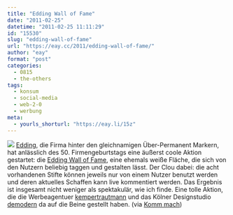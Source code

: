 ```yaml
---
title: "Edding Wall of Fame"
date: "2011-02-25"
datetime: "2011-02-25 11:11:29"
id: "15530"
slug: "edding-wall-of-fame"
url: "https://eay.cc/2011/edding-wall-of-fame/"
author: "eay"
format: "post"
categories:
  - 0815
  - the-others
tags:
  - konsum
  - social-media
  - web-2-0
  - werbung
meta:
  - yourls_shorturl: "https://eay.li/15z"
---
```


![](https://eay.cc/uploads/2011/edding.gif) [Edding](http://www.edding.com/), die Firma hinter den gleichnamigen Über-Permanent Markern, hat anlässlich des 50. Firmengeburtstags eine äußerst coole Aktion gestartet: die [Edding Wall of Fame](http://wall-of-fame.com/), eine ehemals weiße Fläche, die sich von den Nutzern beliebig taggen und gestalten lässt. Der Clou dabei: die acht vorhandenen Stifte können jeweils nur von einem Nutzer benutzt werden und deren aktuelles Schaffen kann live kommentiert werden. Das Ergebnis ist insgesamt nicht weniger als spektakulär, wie ich finde. Eine tolle Aktion, die die Werbeagentuer [kempertrautmann](http://kempertrautmann.com/) und das Kölner Designstudio [demodern](http://www.demodern.de/) da auf die Beine gestellt haben. (via [Komm mach](http://www.kommmach.com/allgemein/edding-wall-of-fame-online-taggen/))
